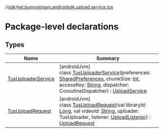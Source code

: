 //[sdk](../../index.md)/[net.bunnystream.androidsdk.upload.service.tus](index.md)

# Package-level declarations

## Types

| Name | Summary |
|---|---|
| [TusUploaderService](-tus-uploader-service/index.md) | [androidJvm]<br>class [TusUploaderService](-tus-uploader-service/index.md)(preferences: [SharedPreferences](https://developer.android.com/reference/kotlin/android/content/SharedPreferences.html), chunkSize: [Int](https://kotlinlang.org/api/latest/jvm/stdlib/kotlin/-int/index.html), accessKey: [String](https://kotlinlang.org/api/latest/jvm/stdlib/kotlin/-string/index.html), dispatcher: CoroutineDispatcher) : [UploadService](../net.bunnystream.androidsdk.upload.service/-upload-service/index.md) |
| [TusUploadRequest](-tus-upload-request/index.md) | [androidJvm]<br>class [TusUploadRequest](-tus-upload-request/index.md)(val libraryId: [Long](https://kotlinlang.org/api/latest/jvm/stdlib/kotlin/-long/index.html), val videoId: [String](https://kotlinlang.org/api/latest/jvm/stdlib/kotlin/-string/index.html), uploader: TusUploader, listener: [UploadListener](../net.bunnystream.androidsdk.upload.service/-upload-listener/index.md)) : [UploadRequest](../net.bunnystream.androidsdk.upload.service/-upload-request/index.md) |
